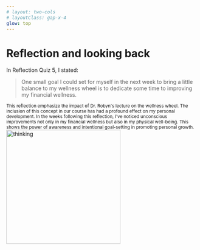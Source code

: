 ```yaml
---
# layout: two-cols
# layoutClass: gap-x-4
glow: top
---
```


# Reflection and looking back

  <div grid="~ cols-2 gap-x-2" mt5>
    <div>
      <p v-click="2">In Reflection Quiz 5, I stated:</p>
      <blockquote v-click="3" mb-4>
        One small goal I could set for myself in the next week to bring a little balance to my wellness wheel is to
        dedicate some time to improving my financial wellness.
      </blockquote>
      <small v-click="4">
        This reflection emphasize the impact of Dr. Robyn's lecture on the wellness wheel. The inclusion of this
        concept in our course has had a profound effect on my personal development. In the weeks following this
        reflection, I've noticed unconscious improvements not only in my financial wellness but also in my physical
        well-being. This shows the power of awareness and intentional goal-setting in promoting personal growth.
      </small>
    </div>
    <div>
 <!-- <img v-click class="absolute top-4 right-4 color-white text-white fill-current"  width="100" height="100" src="/thinking.svg" alt="thinking" /> -->
 <img v-click class="color-white text-white fill-current"  width="300" height="300" src="/thinking.svg" alt="thinking" />
    </div>
  </div>
